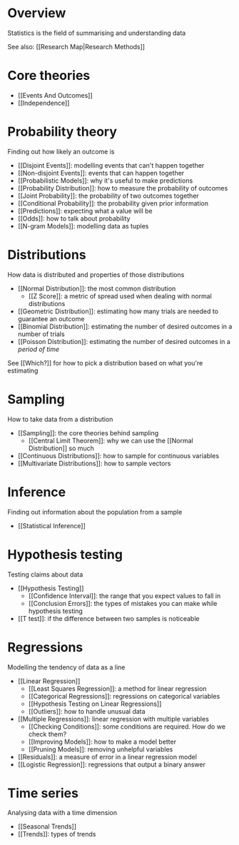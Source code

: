 # Overview
Statistics is the field of summarising and understanding data

See also: [[Research Map|Research Methods]]

# Core theories
- [[Events And Outcomes]]
- [[Independence]]

# Probability theory
Finding out how likely an outcome is

- [[Disjoint Events]]: modelling events that can't happen together
- [[Non-disjoint Events]]: events that can happen together
- [[Probabilistic Models]]: why it's useful to make predictions
- [[Probability Distribution]]: how to measure the probability of outcomes
- [[Joint Probability]]: the probability of two outcomes together
- [[Conditional Probability]]: the probability given prior information
- [[Predictions]]: expecting what a value will be
- [[Odds]]: how to talk about probability
- [[N-gram Models]]: modelling data as tuples

# Distributions
How data is distributed and properties of those distributions

- [[Normal Distribution]]: the most common distribution
	- [[Z Score]]: a metric of spread used when dealing with normal distributions
- [[Geometric Distribution]]: estimating how many trials are needed to guarantee an outcome
- [[Binomial Distribution]]: estimating the number of desired outcomes in a number of trials
- [[Poisson Distribution]]: estimating the number of desired outcomes in a *period of time*

See [[Which?]] for how to pick a distribution based on what you're estimating

# Sampling
How to take data from a distribution

- [[Sampling]]: the core theories behind sampling
	- [[Central Limit Theorem]]: why we can use the [[Normal Distribution]] so much
- [[Continuous Distributions]]: how to sample for continuous variables
- [[Multivariate Distributions]]: how to sample vectors

# Inference
Finding out information about the population from a sample

- [[Statistical Inference]]

# Hypothesis testing
Testing claims about data

- [[Hypothesis Testing]]
	- [[Confidence Interval]]: the range that you expect values to fall in
	- [[Conclusion Errors]]: the types of mistakes you can make while hypothesis testing
- [[T test]]: if the difference between two samples is noticeable

# Regressions
Modelling the tendency of data as a line

- [[Linear Regression]]
	- [[Least Squares Regression]]: a method for linear regression
	- [[Categorical Regressions]]: regressions on categorical variables
	- [[Hypothesis Testing on Linear Regressions]]
	- [[Outliers]]: how to handle unusual data
- [[Multiple Regressions]]: linear regression with multiple variables
	- [[Checking Conditions]]: some conditions are required. How do we check them?
	- [[Improving Models]]: how to make a model better
	- [[Pruning Models]]: removing unhelpful variables
- [[Residuals]]: a measure of error in a linear regression model
- [[Logistic Regression]]: regressions that output a binary answer

# Time series
Analysing data with a time dimension

- [[Seasonal Trends]]
- [[Trends]]: types of trends

